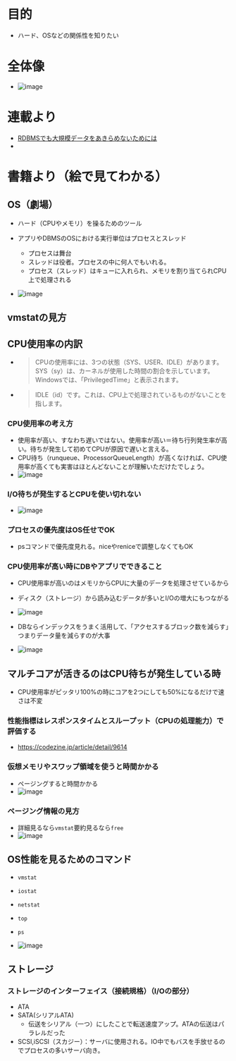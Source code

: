 # 目的
- ハード、OSなどの関係性を知りたい

# 全体像
- ![image](https://user-images.githubusercontent.com/60077121/110229521-68a84680-7f4d-11eb-815e-fa85f6835945.png)

# 連載より
- [RDBMSでも大規模データをあきらめないためには](https://gihyo.jp/admin/serial/01/rdbms/0001)
- 

# 書籍より（絵で見てわかる）
## OS（劇場）
- ハード（CPUやメモリ）を操るためのツール
- アプリやDBMSのOSにおける実行単位はプロセスとスレッド
  - プロセスは舞台
  - スレッドは役者。プロセスの中に何人でもいれる。
  - プロセス（スレッド）はキューに入れられ、メモリを割り当てられCPU上で処理される

- ![image](https://user-images.githubusercontent.com/60077121/110229783-43b4d300-7f4f-11eb-9713-6b63ed98f996.png)
## vmstatの見方

## CPU使用率の内訳
- >CPUの使用率には、3つの状態（SYS、USER、IDLE）があります。SYS（sy）は、カーネルが使用した時間の割合を示しています。Windowsでは、「PrivilegedTime」と表示されます。
- >IDLE（id）です。これは、CPU上で処理されているものがないことを指します。

### CPU使用率の考え方
- 使用率が高い、すなわち遅いではない。使用率が高い＝待ち行列発生率が高い。待ちが発生して初めてCPUが原因で遅いと言える。
- CPU待ち（runqueue、ProcessorQueueLength）が高くなければ、CPU使用率が高くても実害はほとんどないことが理解いただけたでしょう。
- ![image](https://user-images.githubusercontent.com/60077121/110229962-9ba00980-7f50-11eb-8edb-d1edc84d4c5a.png)

### I/O待ちが発生するとCPUを使い切れない
- ![image](https://user-images.githubusercontent.com/60077121/110230063-7d86d900-7f51-11eb-9eed-49e3eaaa6f75.png)

### プロセスの優先度はOS任せでOK
- psコマンドで優先度見れる。niceやreniceで調整しなくてもOK

### CPU使用率が高い時にDBやアプリでできること
- CPU使用率が高いのはメモリからCPUに大量のデータを処理させているから
- ディスク（ストレージ）から読み込むデータが多いとI/Oの増大にもつながる
- ![image](https://user-images.githubusercontent.com/60077121/110230270-2124b900-7f53-11eb-9684-bd6185f0d61e.png)

- DBならインデックスをうまく活用して、「アクセスするブロック数を減らす」つまりデータ量を減らすのが大事
- ![image](https://user-images.githubusercontent.com/60077121/110230323-91333f00-7f53-11eb-8cab-19a19f119302.png)

## マルチコアが活きるのはCPU待ちが発生している時
- CPU使用率がピッタリ100%の時にコアを2つにしても50%になるだけで速さは不変

### 性能指標はレスポンスタイムとスループット（CPUの処理能力）で評価する
- https://codezine.jp/article/detail/9614

### 仮想メモリやスワップ領域を使うと時間かかる
- ページングすると時間かかる
- ![image](https://user-images.githubusercontent.com/60077121/110231200-7f549a80-7f59-11eb-8fe7-262ffee3268b.png)

### ページング情報の見方
- 詳細見るなら`vmstat`要約見るなら`free`
- ![image](https://user-images.githubusercontent.com/60077121/110231252-f853f200-7f59-11eb-8479-08463a827725.png)

## OS性能を見るためのコマンド
- `vmstat`
- `iostat`
- `netstat`
- `top`
- `ps`

- ![image](https://user-images.githubusercontent.com/60077121/110231226-c0e54580-7f59-11eb-954d-92994b5855db.png)

## ストレージ
### ストレージのインターフェイス（接続規格）（I/Oの部分）
- ATA
- SATA(シリアルATA)
  - 伝送をシリアル（一つ）にしたことで転送速度アップ。ATAの伝送はパラレルだった
- SCSI,iSCSI（スカジー）：サーバに使用される。IO中でもバスを手放せるのでプロセスの多いサーバ向き。
